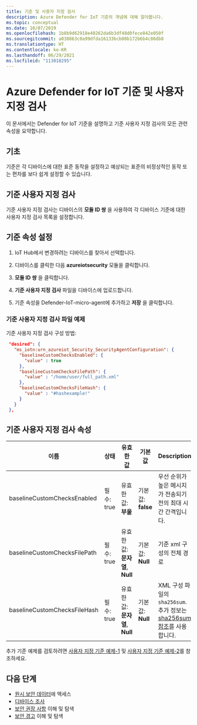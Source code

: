 ```yaml
---
title: 기준 및 사용자 지정 검사
description: Azure Defender for IoT 기준의 개념에 대해 알아봅니다.
ms.topic: conceptual
ms.date: 10/07/2019
ms.openlocfilehash: 1b8b9d62918e40262da6b3df48d0fece842e050f
ms.sourcegitcommit: a038863c0a99dfda16133bcb08b172b6b4c86db8
ms.translationtype: HT
ms.contentlocale: ko-KR
ms.lasthandoff: 06/29/2021
ms.locfileid: "113018295"
---
```

# <a name="azure-defender-for-iot-baseline-and-custom-checks"></a>Azure Defender for IoT 기준 및 사용자 지정 검사

이 문서에서는 Defender for IoT 기준을 설명하고 기준 사용자 지정 검사의 모든 관련 속성을 요약합니다.

## <a name="baseline"></a>기초

기준은 각 디바이스에 대한 표준 동작을 설정하고 예상되는 표준의 비정상적인 동작 또는 편차를 보다 쉽게 설정할 수 있습니다.

## <a name="baseline-custom-checks"></a>기준 사용자 지정 검사

기준 사용자 지정 검사는 디바이스의 **모듈 ID 쌍** 을 사용하여 각 디바이스 기준에 대한 사용자 지정 검사 목록을 설정합니다.

## <a name="setting-baseline-properties"></a>기준 속성 설정

1. IoT Hub에서 변경하려는 디바이스를 찾아서 선택합니다.

1. 디바이스를 클릭한 다음 **azureiotsecurity** 모듈을 클릭합니다.

1. **모듈 ID 쌍** 을 클릭합니다.

1. **기준 사용자 지정 검사** 파일을 디바이스에 업로드합니다.

1. 기준 속성을 Defender-IoT-micro-agent에 추가하고 **저장** 을 클릭합니다.

### <a name="baseline-custom-check-file-example"></a>기준 사용자 지정 검사 파일 예제

기준 사용자 지정 검사 구성 방법:

   ```json
    "desired": {
      "ms_iotn:urn_azureiot_Security_SecurityAgentConfiguration": {
        "baselineCustomChecksEnabled": {
          "value" : true
        },
        "baselineCustomChecksFilePath": {
          "value" : "/home/user/full_path.xml"
        },
        "baselineCustomChecksFileHash": {
          "value" : "#hashexample!"
        }
      }
    },
   ```

## <a name="baseline-custom-check-properties"></a>기준 사용자 지정 검사 속성

| 이름| 상태 | 유효한 값| 기본값| Description |
|------|-----|------|-----|-----|
|baselineCustomChecksEnabled|필수: true |유효한 값: **부울** |기본값: **false** |우선 순위가 높은 메시지가 전송되기 전의 최대 시간 간격입니다.|
|baselineCustomChecksFilePath |필수: true|유효한 값: **문자열**, **Null** |기본값: **Null** |기준 xml 구성의 전체 경로|
|baselineCustomChecksFileHash |필수: true|유효한 값: **문자열**, **Null** |기본값: **Null** |XML 구성 파일의 `sha256sum`. 추가 정보는 [sha256sum 참조](https://linux.die.net/man/1/sha256sum)를 사용합니다. |

추가 기준 예제를 검토하려면 [사용자 지정 기준 예제-1](https://ascforiot.blob.core.windows.net/public/custom_baseline_example_hyperv_ubuntu1804.xml) 및 [사용자 지정 기준 예제-2](https://ascforiot.blob.core.windows.net/public/oms_audits.xml)를 참조하세요.

## <a name="next-steps"></a>다음 단계

- [원시 보안 데이터](how-to-security-data-access.md)에 액세스
- [디바이스 조사](how-to-investigate-device.md)
- [보안 권장 사항](concept-recommendations.md) 이해 및 탐색
- [보안 경고](concept-security-alerts.md) 이해 및 탐색
